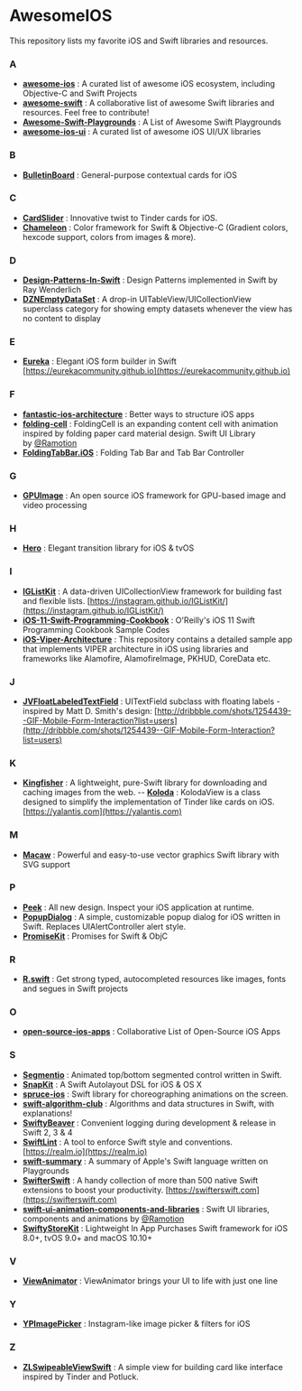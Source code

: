 # AwesomeIOS

This repository lists my favorite iOS and Swift libraries and resources. 

### A

- **[awesome-ios](https://github.com/vsouza/awesome-ios)** : A curated list of awesome iOS ecosystem, including Objective-C and Swift Projects 
- **[awesome-swift](https://github.com/matteocrippa/awesome-swift)** : A collaborative list of awesome Swift libraries and resources. Feel free to contribute! 
- **[Awesome-Swift-Playgrounds](https://github.com/uraimo/Awesome-Swift-Playgrounds)** : A List of Awesome Swift Playgrounds
- **[awesome-ios-ui](https://github.com/cjwirth/awesome-ios-ui)** : A curated list of awesome iOS UI/UX libraries

### B

- **[BulletinBoard](https://github.com/alexaubry/BulletinBoard)** : General-purpose contextual cards for iOS 

### C

- **[CardSlider](https://github.com/saoudrizwan/CardSlider)** : Innovative twist to Tinder cards for iOS.
- **[Chameleon](https://github.com/viccalexander/Chameleon)** : Color framework for Swift & Objective-C (Gradient colors, hexcode support, colors from images & more). 

### D

- **[Design-Patterns-In-Swift](https://github.com/ochococo/Design-Patterns-In-Swift)** : Design Patterns implemented in Swift by Ray Wenderlich
- **[DZNEmptyDataSet](https://github.com/dzenbot/DZNEmptyDataSet)** : A drop-in UITableView/UICollectionView superclass category for showing empty datasets whenever the view has no content to display 

### E
- **[Eureka](https://github.com/xmartlabs/Eureka)** : Elegant iOS form builder in Swift [https://eurekacommunity.github.io](https://eurekacommunity.github.io)

### F

- **[fantastic-ios-architecture](https://github.com/onmyway133/fantastic-ios-architecture)** : Better ways to structure iOS apps
- **[folding-cell](https://github.com/Ramotion/folding-cell)** : FoldingCell is an expanding content cell with animation inspired by folding paper card material design. Swift UI Library by [@Ramotion](https://github.com/Ramotion) 
- **[FoldingTabBar.iOS](https://github.com/Yalantis/FoldingTabBar.iOS)** : Folding Tab Bar and Tab Bar Controller

### G
- **[GPUImage](https://github.com/BradLarson/GPUImage)** : An open source iOS framework for GPU-based image and video processing

### H

- **[Hero](https://github.com/HeroTransitions/Hero)** : Elegant transition library for iOS & tvOS 

### I

- **[IGListKit](https://github.com/Instagram/IGListKit)** : 
A data-driven UICollectionView framework for building fast and flexible lists. [https://instagram.github.io/IGListKit/](https://instagram.github.io/IGListKit/)
- **[iOS-11-Swift-Programming-Cookbook](https://github.com/vandadnp/iOS-11-Swift-Programming-Cookbook)** : O'Reilly's iOS 11 Swift Programming Cookbook Sample Codes 
- **[iOS-Viper-Architecture](https://github.com/MindorksOpenSource/iOS-Viper-Architecture)** : This repository contains a detailed sample app that implements VIPER architecture in iOS using libraries and frameworks like Alamofire, AlamofireImage, PKHUD, CoreData etc. 

### J
- **[JVFloatLabeledTextField](https://github.com/jverdi/JVFloatLabeledTextField)** : UITextField subclass with floating labels - inspired by Matt D. Smith's design: [http://dribbble.com/shots/1254439--GIF-Mobile-Form-Interaction?list=users](http://dribbble.com/shots/1254439--GIF-Mobile-Form-Interaction?list=users)
### K

- **[Kingfisher](https://github.com/onevcat/Kingfisher)** : A lightweight, pure-Swift library for downloading and caching images from the web. 
-- **[Koloda](https://github.com/Yalantis/Koloda)** : KolodaView is a class designed to simplify the implementation of Tinder like cards on iOS. [https://yalantis.com](https://yalantis.com)

### M

- **[Macaw](https://github.com/exyte/Macaw)** : Powerful and easy-to-use vector graphics Swift library with SVG support 

### P

- **[Peek](https://github.com/shaps80/Peek)** : All new design. Inspect your iOS application at runtime. 
- **[PopupDialog](https://github.com/Orderella/PopupDialog)** : A simple, customizable popup dialog for iOS written in Swift. Replaces UIAlertController alert style.
- **[PromiseKit](https://github.com/mxcl/PromiseKit)** : Promises for Swift & ObjC 

### R

- **[R.swift](https://github.com/mac-cain13/R.swift)** : Get strong typed, autocompleted resources like images, fonts and segues in Swift projects 

### O

- **[open-source-ios-apps](https://github.com/dkhamsing/open-source-ios-apps)** : Collaborative List of Open-Source iOS Apps 

### S

- **[Segmentio](https://github.com/Yalantis/Segmentio)** : Animated top/bottom segmented control written in Swift. 
- **[SnapKit](https://github.com/SnapKit/SnapKit)** : A Swift Autolayout DSL for iOS & OS X 
- **[spruce-ios](https://github.com/willowtreeapps/spruce-ios)** : Swift library for choreographing animations on the screen. 
- **[swift-algorithm-club](https://github.com/raywenderlich/swift-algorithm-club)** : Algorithms and data structures in Swift, with explanations! 
- **[SwiftyBeaver](https://github.com/SwiftyBeaver/SwiftyBeaver)** : Convenient logging during development & release in Swift 2, 3 & 4 
- **[SwiftLint](https://github.com/realm/SwiftLint)** : A tool to enforce Swift style and conventions. [https://realm.io](https://realm.io)
- **[swift-summary](https://github.com/jakarmy/swift-summary)** : A summary of Apple's Swift language written on Playgrounds 
- **[SwifterSwift](https://github.com/SwifterSwift/SwifterSwift)** : A handy collection of more than 500 native Swift extensions to boost your productivity. [https://swifterswift.com](https://swifterswift.com)
- **[swift-ui-animation-components-and-libraries](https://github.com/Ramotion/swift-ui-animation-components-and-libraries)** : Swift UI libraries, components and animations by [@Ramotion](https://github.com/Ramotion) 
- **[SwiftyStoreKit](https://github.com/bizz84/SwiftyStoreKit)** : Lightweight In App Purchases Swift framework for iOS 8.0+, tvOS 9.0+ and macOS 10.10+ 

### V

- **[ViewAnimator](https://github.com/marcosgriselli/ViewAnimator)** : ViewAnimator brings your UI to life with just one line 

### Y

- **[YPImagePicker](https://github.com/Yummypets/YPImagePicker)** : Instagram-like image picker & filters for iOS

### Z
- **[ZLSwipeableViewSwift](https://github.com/zhxnlai/ZLSwipeableViewSwift)** : 
A simple view for building card like interface inspired by Tinder and Potluck.
